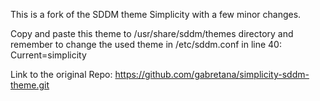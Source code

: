 This is a fork of the SDDM theme Simplicity with a few minor changes.

Copy and paste this theme to /usr/share/sddm/themes directory and remember to change the used theme in /etc/sddm.conf in line 40: Current=simplicity

Link to the original Repo: https://github.com/gabretana/simplicity-sddm-theme.git
